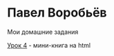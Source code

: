 

# Павел Воробьёв
Мои домашние задания

[Урок 4](https://pavelvorobev.github.io/lesson_4/) - мини-книга на html



